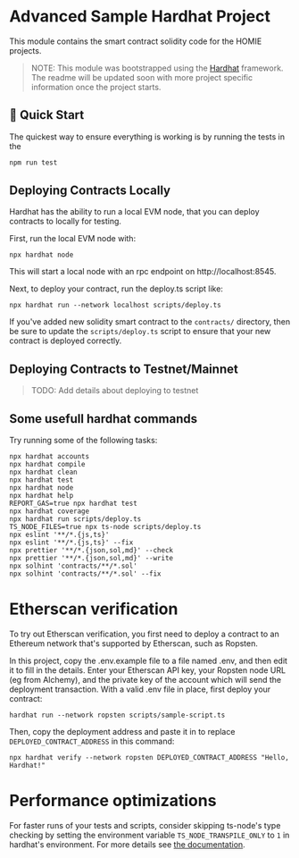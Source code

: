 # Advanced Sample Hardhat Project

This module contains the smart contract solidity code for the HOMIE projects.

> NOTE: This module was bootstrapped using the [Hardhat](https://hardhat.org/) framework. The readme will be updated soon
> with more project specific information once the project starts.

## 🚀 Quick Start

The quickest way to ensure everything is working is by running the tests in the

```sh
npm run test
```

## Deploying Contracts Locally

Hardhat has the ability to run a local EVM node, that you can deploy contracts to locally for testing.

First, run the local EVM node with:

```shell
npx hardhat node
```
This will start a local node with an rpc endpoint on http://localhost:8545.

Next, to deploy your contract, run the deploy.ts script like:

```shell
npx hardhat run --network localhost scripts/deploy.ts
```

If you've added new solidity smart contract to the `contracts/` directory, then be sure to update the `scripts/deploy.ts` script
to ensure that your new contract is deployed correctly.

## Deploying Contracts to Testnet/Mainnet

> TODO: Add details about deploying to testnet

## Some usefull hardhat commands

Try running some of the following tasks:

```shell
npx hardhat accounts
npx hardhat compile
npx hardhat clean
npx hardhat test
npx hardhat node
npx hardhat help
REPORT_GAS=true npx hardhat test
npx hardhat coverage
npx hardhat run scripts/deploy.ts
TS_NODE_FILES=true npx ts-node scripts/deploy.ts
npx eslint '**/*.{js,ts}'
npx eslint '**/*.{js,ts}' --fix
npx prettier '**/*.{json,sol,md}' --check
npx prettier '**/*.{json,sol,md}' --write
npx solhint 'contracts/**/*.sol'
npx solhint 'contracts/**/*.sol' --fix
```

# Etherscan verification

To try out Etherscan verification, you first need to deploy a contract to an Ethereum network that's supported by Etherscan, such as Ropsten.

In this project, copy the .env.example file to a file named .env, and then edit it to fill in the details. Enter your Etherscan API key, your Ropsten node URL (eg from Alchemy), and the private key of the account which will send the deployment transaction. With a valid .env file in place, first deploy your contract:

```shell
hardhat run --network ropsten scripts/sample-script.ts
```

Then, copy the deployment address and paste it in to replace `DEPLOYED_CONTRACT_ADDRESS` in this command:

```shell
npx hardhat verify --network ropsten DEPLOYED_CONTRACT_ADDRESS "Hello, Hardhat!"
```

# Performance optimizations

For faster runs of your tests and scripts, consider skipping ts-node's type checking by setting the environment variable `TS_NODE_TRANSPILE_ONLY` to `1` in hardhat's environment. For more details see [the documentation](https://hardhat.org/guides/typescript.html#performance-optimizations).
